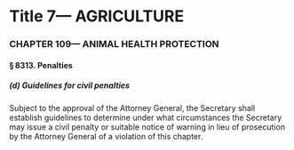 
# Title 7— AGRICULTURE
### CHAPTER 109— ANIMAL HEALTH PROTECTION
#### § 8313. Penalties
##### (d) Guidelines for civil penalties

Subject to the approval of the Attorney General, the Secretary shall establish guidelines to determine under what circumstances the Secretary may issue a civil penalty or suitable notice of warning in lieu of prosecution by the Attorney General of a violation of this chapter.

